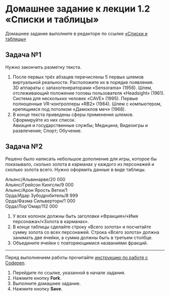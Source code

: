 # Домашнее задание к лекции 1.2 «Списки и таблицы»
Домашнее задание выполните в редакторе по ссылке [«Списки и таблицы»](https://codepen.io/Netology/pen/LrPZYj?editors=1000)

## Задача №1
Нужно закончить разметку текста. 

1. После первых трёх абзацев перечислены 5 первых шлемов виртуальной реальности. Расположите их в порядке появления.  
3D аппараты с запахогенераторами «Sensorama» (1956). Шлем, отслеживающий положение головы пользователя «Headsight» (1961). Система для нескольких человек «CAVE» (1995). Первые полноценные VR-контроллеры «RB2» (1984). Шлем с компьютером, крепящимся под потолком «Дамоклов меч» (1968).
2. В конце текста приведены сферы применения шлемов. Сформируйте из них список.  
Авиация и государственные службы; Медицина; Видеоигры и развлечения; Спорт; Обучение.

## Задача №2
Решено было написать небольшое дополнение для игры, которое бы показывало, сколько золота в карманах у каждого из персонажей и сколько золота всего. Нужно оформить данные в виде таблицы. 

  Альянс/Альвинарве/20 000  
  Альянс/Грейсон Кингсли/9 000  
  Альянс/Арон Ярость Ветки/1  
  Орда/Идар Зубодробитель/8 999  
  Орда/Фазма Сильверторн/1 000  
  Орда/Лор'Омар/112 000

1. У всех колонок должны быть заголовки «Фракция»/«Имя персонажа»/«Золота в карманах».
2. В конце таблицы сделайте строку «Всего золота» и посчитайте сумму золота со всех персонажей. Строка «Всего золота» должна занимать две ячейки, а сумма должны быть в третьем столбце.
3. Объедините ячейки с повторяющимися названиями фракций.



---
Перед выполнением работы прочитайте [инструкцию по работе с Codepen](https://netology-code.github.io/guides/codepen/).

1. Перейдите по ссылке, указанной в начале задания.
2. Нажмите кнопку **Fork**.
3. Выполните домашнее задание.
4. Нажмите кнопку **Save**.